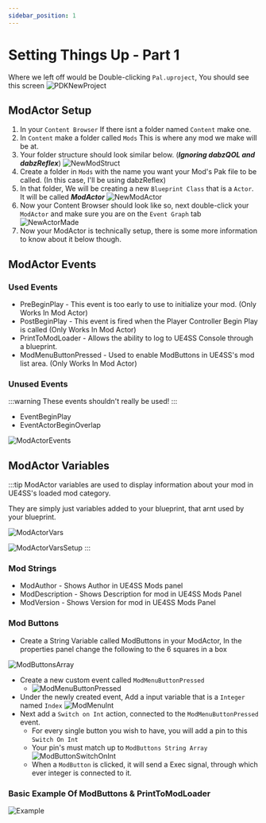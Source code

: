 ```yaml
---
sidebar_position: 1
---
```


# Setting Things Up - Part 1

Where we left off would be Double-clicking `Pal.uproject`, You should see this screen
![PDKNewProject](./assets/NewPMKInstance.png)

## ModActor Setup

1) In your `Content Browser` If there isnt a folder named `Content` make one.
2) In `Content` make a folder called `Mods` This is where any mod we make will be at.
3) Your folder structure should look similar below. (***Ignoring dabzQOL and dabzReflex***) ![NewModStruct](./assets/ContentBrowserNewMod.png)
4) Create a folder in `Mods` with the name you want your Mod's Pak file to be called. (In this case, I'll be using dabzReflex)
5) In that folder, We will be creating a new `Blueprint Class` that is a `Actor`. It will be called **_ModActor_** ![NewModActor](./assets/NewModActor.png)
6) Now your Content Browser should look like so, next double-click your `ModActor` and make sure you are on the `Event Graph` tab ![NewActorMade](./assets/ModActorMade.png)
7) Now your ModActor is technically setup, there is some more information to know about it below though.

## ModActor Events

### Used Events
- PreBeginPlay - This event is too early to use to initialize your mod. (Only Works In Mod Actor)
- PostBeginPlay - This event is fired when the Player Controller Begin Play is called (Only Works In Mod Actor)
- PrintToModLoader - Allows the ability to log to UE4SS Console through a blueprint.
- ModMenuButtonPressed - Used to enable ModButtons in UE4SS's mod list area. (Only Works In Mod Actor)

### Unused Events

:::warning
These events shouldn't really be used!
:::

- EventBeginPlay
- EventActorBeginOverlap

![ModActorEvents](./assets/ModActorEvents.png)

## ModActor Variables

:::tip
ModActor variables are used to display information about your mod in UE4SS's loaded mod category.

They are simply just variables added to your blueprint, that arnt used by your blueprint.

![ModActorVars](./assets/ModActorVariables.png)

![ModActorVarsSetup](./assets/ModActorVariablesWorking.png)
:::

### Mod Strings
- ModAuthor - Shows Author in UE4SS Mods panel
- ModDescription - Shows Description for mod in UE4SS Mods Panel
- ModVersion - Shows Version for mod in UE4SS Mods Panel

### Mod Buttons

- Create a String Variable called ModButtons in your ModActor, In the properties panel change the following to the 6 squares in a box 

![ModButtonsArray](./assets/ModButtonsArray.png)
  - Create a new custom event called `ModMenuButtonPressed` 
    - ![ModMenuButtonPressed](./assets/ModMenuButtonPressed.png)
  - Under the newly created event, Add a input variable that is a `Integer` named `Index` ![ModMenuInt](./assets/MonMenuButtonPRessedInt.png)
  - Next add a `Switch on Int` action, connected to the `ModMenuButtonPressed` event.
    - For every single button you wish to have, you will add a pin to this `Switch On Int`
    - Your pin's must match up to `ModButtons String Array` ![ModButtonSwitchOnInt](./assets/ModSwitchOnEvent.png)
    - When a `ModButton` is clicked, it will send a Exec signal, through which ever integer is connected to it.  

### Basic Example Of ModButtons & PrintToModLoader
![Example](./assets/example.png)